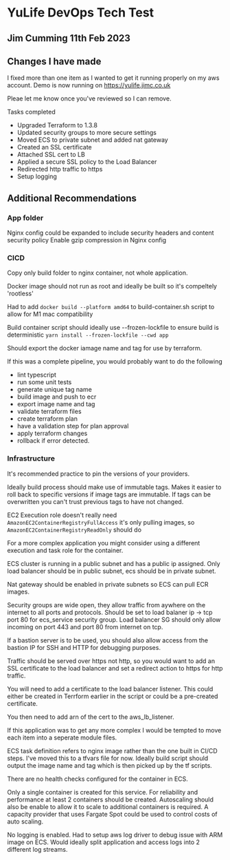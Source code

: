 # YuLife DevOps Tech Test

## Jim Cumming 11th Feb 2023

## Changes I have made
I fixed more than one item as I wanted to get it running properly on my aws account. Demo is now running on https://yulife.jimc.co.uk

Pleae let me know once you've reviewed so I can remove. 

Tasks completed

* Upgraded Terraform to 1.3.8
* Updated security groups to more secure settings
* Moved ECS to private subnet and added nat gateway
* Created an SSL certificate
* Attached SSL cert to LB
* Applied a secure SSL policy to the Load Balancer
* Redirected http traffic to https
* Setup logging

## Additional Recommendations

### App folder
Nginx config could be expanded to include security headers and content security policy
Enable gzip compression in Nginx config

### CICD
Copy only build folder to nginx container, not whole application.

Docker image should not run as root and ideally be built so it's compeltely 'rootless'

Had to add `docker build --platform amd64` to build-container.sh script to allow for M1 mac compatibility

Build container script should ideally use --frozen-lockfile to ensure build is deterministic
`yarn install --frozen-lockfile --cwd app`

Should export the docker iamage name and tag for use by terraform. 

If this was a complete pipeline, you would probably want to do the following

* lint typescript
* run some unit tests
* generate unique tag name
* build image and push to ecr
* export image name and tag
* validate terraform files
* create terraform plan
* have a validation step for plan approval
* apply terraform changes
* rollback if error detected.

### Infrastructure
It's recommended practice to pin the versions of your providers. 

Ideally build process should make use of immutable tags. Makes it easier to roll back to specific versions if image tags are immutable. If tags can be overwritten you can't trust previous tags to have not changed. 

EC2 Execution role doesn't really need `AmazonEC2ContainerRegistryFullAccess` it's only pulling images, so `AmazonEC2ContainerRegistryReadOnly` should do

For a more complex application you might consider using a different execution and task role for the container. 

ECS cluster is running in a public subnet and has a public ip assigned. Only load balancer should be in public subnet, ecs should be in private subnet. 

Nat gateway should be enabled in private subnets so ECS can pull ECR images.

Security groups are wide open, they allow traffic from aywhere on the internet to all ports and protocols.
Should be set to load balaner ip -> tcp port 80 for ecs_service security group. 
Load balancer SG should only allow incoming on port 443 and port 80 from internet on tcp. 

If a bastion server is to be used, you should also allow access from the bastion IP for SSH and HTTP for debugging purposes. 

Traffic should be served over https not http, so you would want to add an SSL certificate to the load balancer and set a redirect action to https for http traffic.

You will need to add a certificate to the load balancer listener. This could either be created in Terrform earlier in the script or could be a pre-created certificate. 

You then need to add arn of the cert to the aws_lb_listener.

If this application was to get any more complex I would be tempted to move each item into a seperate module files.

ECS task definition refers to nginx image rather than the one built in CI/CD steps. I've moved this to a tfvars file for now. Ideally build script should output the image name and tag which is then picked up by the tf scripts. 

There are no health checks configured for the container in ECS. 

Only a single container is created for this service. For reliability and performance at least 2 containers should be created. 
Autoscaling should also be enable to allow it to scale to additional containers is required. 
A capacity provider that uses Fargate Spot could be used to control costs of auto scaling. 

No logging is enabled. Had to setup aws log driver to debug issue with ARM image on ECS. Would ideally split application and access logs into 2 different log streams. 

